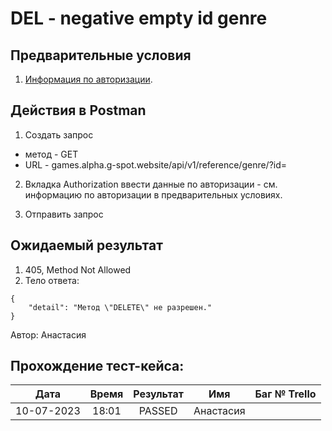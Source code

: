 DEL - negative empty id genre 
===

Предварительные условия
--
1. [Информация по авторизации](https://github.com/victoretc/GSPOTtestingdocumentation/blob/main/games/Authorization_data.md).

Действия в Postman
--
1. Создать запрос
- метод - GET
- URL - games.alpha.g-spot.website/api/v1/reference/genre/?id=

2. Вкладка Authorization
ввести данные по авторизации - см. информацию по авторизации в предварительных условиях.

3. Отправить запрос

Ожидаемый результат
--
1. 405, Method Not Allowed
2. Тело ответа:

```
{
    "detail": "Метод \"DELETE\" не разрешен."
}
```

Автор: Анастасия

Прохождение тест-кейса:
----------------

|**Дата**|**Время**|**Результат**|**Имя**|**Баг № Trello**|
| :-: | :-: | :-: | :-: | :-: |
|10-07-2023|18:01|PASSED|Анастасия||